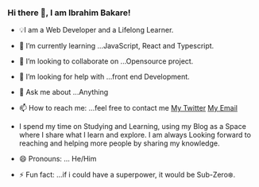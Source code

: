 ### Hi there 👋, I am Ibrahim Bakare!


- 💡I am a Web Developer and a Lifelong Learner.
 
- 🌱 I’m currently learning ...JavaScript, React and Typescript.
 
- 👯 I’m looking to collaborate on ...Opensource project.
 
- 🤔 I’m looking for help with ...front end Development.

- 💬 Ask me about ...Anything
 
- 📫 How to reach me: ...feel free to contact me [My Twitter](https://twitter.com/BrymmoBaggins)  [My Email](bakareibrahim98@gmail.com)

- I spend my time on Studying and Learning, using my Blog as a Space where I share what I learn and explore. I am always Looking forward to reaching and helping    more people by sharing my knowledge.

- 😄 Pronouns: ... He/Him
 
- ⚡ Fun fact: ...if i could have a superpower, it would be Sub-Zero❄️.











